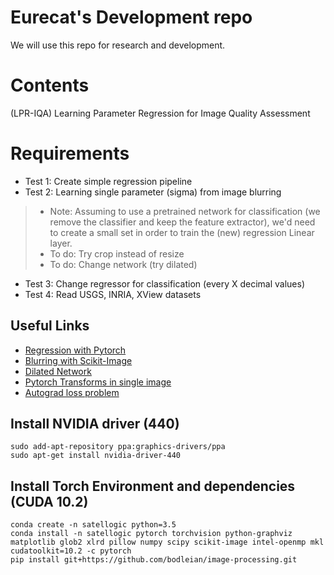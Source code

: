 # Eurecat's Development repo

We will use this repo for research and development.

# Contents

(LPR-IQA) Learning Parameter Regression for Image Quality Assessment

# Requirements

*  Test 1: Create simple regression pipeline
*  Test 2: Learning single parameter (sigma) from image blurring
> *  Note: Assuming to use a pretrained network for classification (we remove the classifier and keep the feature extractor), we'd need to create a small set in order to train the (new) regression Linear layer.
> *  To do: Try crop instead of resize
> *  To do: Change network (try dilated)
*  Test 3: Change regressor for classification (every X decimal values)
* Test 4: Read USGS, INRIA, XView datasets

## Useful Links

* [Regression with Pytorch](https://medium.com/@benjamin.phillips22/simple-regression-with-neural-networks-in-pytorch-313f06910379)
* [Blurring with Scikit-Image](https://datacarpentry.org/image-processing/06-blurring/)
* [Dilated Network](https://medium.com/@vaibhaw.vipul/building-a-dilated-convnet-in-pytorch-f7c1496d9bf5)
* [Pytorch Transforms in single image](https://discuss.pytorch.org/t/applying-transforms-to-a-single-image/56254)
* [Autograd loss problem](https://stackoverflow.com/questions/64513183/pytorch-not-updating-weights-when-using-autograd-in-loss-function)

## Install NVIDIA driver (440)
```
sudo add-apt-repository ppa:graphics-drivers/ppa
sudo apt-get install nvidia-driver-440
```

## Install Torch Environment and dependencies (CUDA 10.2)
```
conda create -n satellogic python=3.5 
conda install -n satellogic pytorch torchvision python-graphviz matplotlib glob2 xlrd pillow numpy scipy scikit-image intel-openmp mkl cudatoolkit=10.2 -c pytorch
pip install git+https://github.com/bodleian/image-processing.git
```